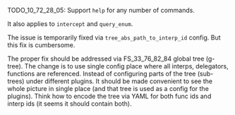 
TODO_10_72_28_05: Support `help` for any number of commands.

It also applies to `intercept` and `query_enum`.

The issue is temporarily fixed via `tree_abs_path_to_interp_id` config.
But this fix is cumbersome.

The proper fix should be addressed via FS_33_76_82_84 global tree (g-tree).
The change is to use single config place where all interps, delegators, functions are referenced.
Instead of configuring parts of the tree (sub-trees) under different plugins.
It should be made convenient to see the whole picture in single place
(and that tree is used as a config for the plugins).
Think how to encode the tree via YAML for both func ids and interp ids (it seems it should contain both).
